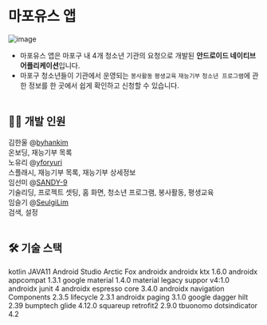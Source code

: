  # 마포유스 앱

![image](https://user-images.githubusercontent.com/51072429/139191829-3597b603-acb8-4034-9cc6-234bad712b9d.gif)  
- 마포유스 앱은 마포구 내 4개 청소년 기관의 요청으로 개발된 **안드로이드 네이티브 어플리케이션**입니다.
- 마포구 청소년들이 기관에서 운영되는 `봉사활동` `평생교육` `재능기부` `청소년 프로그램`에 관한 정보를 한 곳에서 쉽게 확인하고 신청할 수 있습니다.
<br><br>
## 🙋‍♀️ 개발 인원
김한울 @[byhankim](https://github.com/byhankim) <br>
온보딩, 재능기부 목록<br>
노유리 @[yforyuri](https://github.com/yforyuri) <br>
스플래시, 재능기부 목록, 재능기부 상세정보<br>
임선미 @[SANDY-9](https://github.com/SANDY-9) <br>
기술리딩, 프로젝트 셋팅, 홈 화면, 청소년 프로그램, 봉사활동, 평생교육<br>
임슬기 @[SeulgiLim](https://github.com/SeulgiLim) <br>
검색, 설정
<br><br>
## 🛠 기술 스택
kotlin JAVA11 Android Studio Arctic Fox androidx androidx ktx 1.6.0 androidx appcompat 1.3.1 google material 1.4.0 material legacy suppor v4:1.0 androidx junit 4 androidx espresso core 3.4.0 androidx navigation Components 2.3.5 lifecycle 2.3.1 androidx paging 3.1.0 google dagger hilt 2.39 bumptech glide 4.12.0 squareup retrofit2 2.9.0 tbuonomo dotsindicator 4.2

